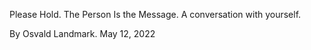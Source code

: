 Please Hold.
The Person Is the Message. A conversation with yourself.

By Osvald Landmark.
May 12, 2022
